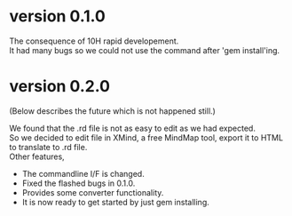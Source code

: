 # version 0.1.0
The consequence of 10H rapid developement.   
It had many bugs so we could not use the command after 'gem install'ing. 

# version 0.2.0
(Below describes the future which is not happened still.)  

We found that the .rd file is not as easy to edit as we had expected.  
So we decided to edit file in XMind, a free MindMap tool, export it to HTML to translate to .rd file.  
Other features,  
* The commandline I/F is changed.
* Fixed the flashed bugs in 0.1.0.
* Provides some converter functionality.
* It is now ready to get started by just gem installing.

